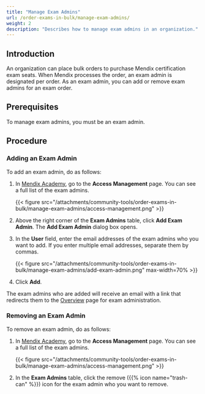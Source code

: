 ```yaml
---
title: "Manage Exam Admins"
url: /order-exams-in-bulk/manage-exam-admins/
weight: 2
description: "Describes how to manage exam admins in an organization."
---
```


## Introduction

An organization can place bulk orders to purchase Mendix certification exam seats. When Mendix processes the order, an exam admin is designated per order. As an exam admin, you can add or remove exam admins for an exam order.

## Prerequisites

To manage exam admins, you must be an exam admin.

## Procedure

### Adding an Exam Admin

To add an exam admin, do as follows:

1. In [Mendix Academy](https://academy.mendix.com/), go to the **Access Management** page. You can see a full list of the exam admins.

     {{< figure src="/attachments/community-tools/order-exams-in-bulk/manage-exam-admins/access-management.png" >}}

2. Above the right corner of the **Exam Admins** table, click **Add Exam Admin**. The **Add Exam Admin** dialog box opens.

3. In the **User** field, enter the email addresses of the exam admins who you want to add. If you enter multiple email addresses, separate them by commas.

    {{< figure src="/attachments/community-tools/order-exams-in-bulk/manage-exam-admins/add-exam-admin.png" max-width=70% >}}

4. Click **Add**.

The exam admins who are added will receive an email with a link that redirects them to the [Overview](https://academy.mendix.com/link/examadmin) page for exam administration.

### Removing an Exam Admin

To remove an exam admin, do as follows:

1. In [Mendix Academy](https://academy.mendix.com/), go to the **Access Management** page. You can see a full list of the exam admins.

    {{< figure src="/attachments/community-tools/order-exams-in-bulk/manage-exam-admins/access-management.png" >}}

2. In the **Exam Admins** table, click the remove ({{% icon name="trash-can" %}}) icon for the exam admin who you want to remove.

